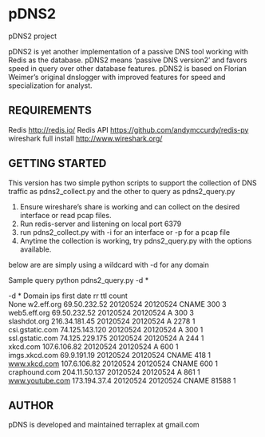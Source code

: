 pDNS2
=====

pDNS2 project

pDNS2 is yet another implementation of a passive DNS tool working with Redis as the database. pDNS2 means ‘passive DNS version2’ and favors speed in query over other database features.
pDNS2 is based on Florian Weimer’s original dnslogger with improved features for speed and specialization for analyst.


REQUIREMENTS
------------

Redis http://redis.io/
Redis API https://github.com/andymccurdy/redis-py
wireshark full install http://www.wireshark.org/




GETTING STARTED
---------------

This version has two simple python scripts to support the collection of DNS traffic as pdns2_collect.py and the other to query as pdns2_query.py

1. Ensure wireshare’s share is working and can collect on the desired interface or read pcap files.
2. Run redis-server and listening on local port 6379
3. run pdns2_collect.py with -i for an interface or -p for a pcap file
4. Anytime the collection is working, try pdns2_query.py with the options available.

below are are simply using a wildcard with -d for any domain

Sample query
python pdns2_query.py -d *

-d *
Domain                                   ips             first     date      rr    ttl   count    
None
w2.eff.org                               69.50.232.52    20120524  20120524  CNAME 300   3        
web5.eff.org                             69.50.232.52    20120524  20120524  A     300   3        
slashdot.org                             216.34.181.45   20120524  20120524  A     2278  1        
csi.gstatic.com                          74.125.143.120  20120524  20120524  A     300   1        
ssl.gstatic.com                          74.125.229.175  20120524  20120524  A     244   1        
xkcd.com                                 107.6.106.82    20120524  20120524  A     600   1        
imgs.xkcd.com                            69.9.191.19     20120524  20120524  CNAME 418   1        
www.xkcd.com                             107.6.106.82    20120524  20120524  CNAME 600   1        
craphound.com                            204.11.50.137   20120524  20120524  A     861   1        
www.youtube.com                          173.194.37.4    20120524  20120524  CNAME 81588 1        


AUTHOR
------

pDNS is developed and maintained 
terraplex at gmail.com


